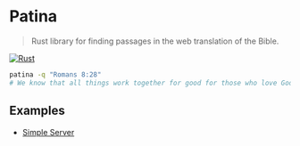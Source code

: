 # Patina

>Rust library for finding passages in the web translation of the Bible.

[![Rust](https://github.com/philipbroadway/patina/actions/workflows/rust.yml/badge.svg)](https://github.com/philipbroadway/patina/actions/workflows/rust.yml)

```bash
patina -q "Romans 8:28"
# We know that all things work together for good for those who love God, for those who are called according to his purpose.
```

## Examples

* [Simple Server](example/README.md)
